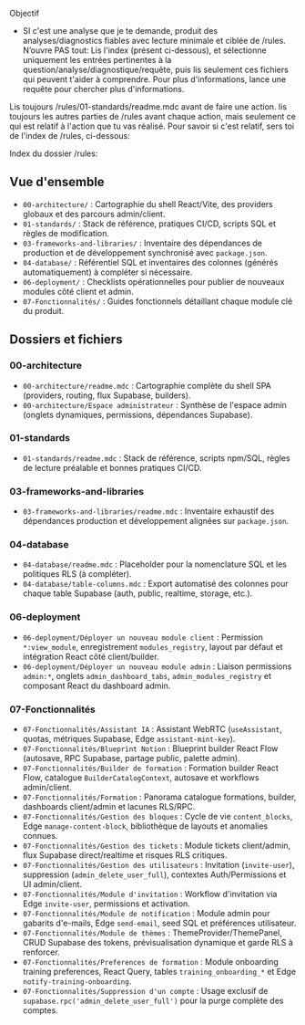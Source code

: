 Objectif
- SI c'est une analyse que je te demande, produit des analyses/diagnostics fiables avec lecture minimale et ciblée de /rules. N’ouvre PAS tout: Lis l'index (présent ci-dessous), et sélectionne uniquement les entrées pertinentes à la question/analyse/diagnostique/requête, puis lis seulement ces fichiers qui peuvent t'aider à comprendre. Pour plus d'informations, lance une requête pour chercher plus d'informations.

Lis toujours /rules/01-standards/readme.mdc avant de faire une action. lis toujours les autres parties de /rules avant chaque action, mais seulement ce qui est relatif à l'action que tu vas réalisé. Pour savoir si c'est relatif, sers toi de l'index de /rules, ci-dessous: 


Index du dossier /rules: 

## Vue d'ensemble
- `00-architecture/` : Cartographie du shell React/Vite, des providers globaux et des parcours admin/client.
- `01-standards/` : Stack de référence, pratiques CI/CD, scripts SQL et règles de modification.
- `03-frameworks-and-libraries/` : Inventaire des dépendances de production et de développement synchronisé avec `package.json`.
- `04-database/` : Référentiel SQL et inventaires des colonnes (générés automatiquement) à compléter si nécessaire.
- `06-deployment/` : Checklists opérationnelles pour publier de nouveaux modules côté client et admin.
- `07-Fonctionnalités/` : Guides fonctionnels détaillant chaque module clé du produit.

## Dossiers et fichiers

### 00-architecture
- `00-architecture/readme.mdc` : Cartographie complète du shell SPA (providers, routing, flux Supabase, builders).
- `00-architecture/Espace administrateur` : Synthèse de l'espace admin (onglets dynamiques, permissions, dépendances Supabase).

### 01-standards
- `01-standards/readme.mdc` : Stack de référence, scripts npm/SQL, règles de lecture préalable et bonnes pratiques CI/CD.

### 03-frameworks-and-libraries
- `03-frameworks-and-libraries/readme.mdc` : Inventaire exhaustif des dépendances production et développement alignées sur `package.json`.

### 04-database
- `04-database/readme.mdc` : Placeholder pour la nomenclature SQL et les politiques RLS (à compléter).
- `04-database/table-columns.mdc` : Export automatisé des colonnes pour chaque table Supabase (auth, public, realtime, storage, etc.).

### 06-deployment
- `06-deployment/Déployer un nouveau module client` : Permission `*:view_module`, enregistrement `modules_registry`, layout par défaut et intégration React côté client/builder.
- `06-deployment/Déployer un nouveau module admin` : Liaison permissions `admin:*`, onglets `admin_dashboard_tabs`, `admin_modules_registry` et composant React du dashboard admin.

### 07-Fonctionnalités
- `07-Fonctionnalités/Assistant IA` : Assistant WebRTC (`useAssistant`, quotas, métriques Supabase, Edge `assistant-mint-key`).
- `07-Fonctionnalités/Blueprint Notion` : Blueprint builder React Flow (autosave, RPC Supabase, partage public, palette admin).
- `07-Fonctionnalités/Builder de formation` : Formation builder React Flow, catalogue `BuilderCatalogContext`, autosave et workflows admin/client.
- `07-Fonctionnalités/Formation` : Panorama catalogue formations, builder, dashboards client/admin et lacunes RLS/RPC.
- `07-Fonctionnalités/Gestion des bloques` : Cycle de vie `content_blocks`, Edge `manage-content-block`, bibliothèque de layouts et anomalies connues.
- `07-Fonctionnalités/Gestion des tickets` : Module tickets client/admin, flux Supabase direct/realtime et risques RLS critiques.
- `07-Fonctionnalités/Gestion des utilisateurs` : Invitation (`invite-user`), suppression (`admin_delete_user_full`), contextes Auth/Permissions et UI admin/client.
- `07-Fonctionnalités/Module d'invitation` : Workflow d'invitation via Edge `invite-user`, permissions et activation.
- `07-Fonctionnalités/Module de notification` : Module admin pour gabarits d'e-mails, Edge `send-email`, seed SQL et préférences utilisateur.
- `07-Fonctionnalités/Module de thèmes` : ThemeProvider/ThemePanel, CRUD Supabase des tokens, prévisualisation dynamique et garde RLS à renforcer.
- `07-Fonctionnalités/Preferences de formation` : Module onboarding training preferences, React Query, tables `training_onboarding_*` et Edge `notify-training-onboarding`.
- `07-Fonctionnalités/Suppression d'un compte` : Usage exclusif de `supabase.rpc('admin_delete_user_full')` pour la purge complète des comptes.
